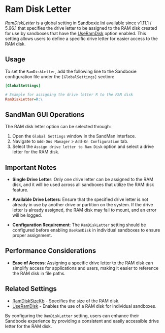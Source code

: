 # Ram Disk Letter

_RamDiskLetter_ is a global setting in [Sandboxie Ini](SandboxieIni.md) available since v1.11.1 / 5.66.1 that specifies the drive letter to be assigned to the RAM disk created for use by sandboxes that have the [UseRamDisk](UseRamDisk.md) option enabled. This setting allows users to define a specific drive letter for easier access to the RAM disk.

## Usage

To set the `RamDiskLetter`, add the following line to the Sandboxie configuration file under the `[GlobalSettings]` section:

```ini
[GlobalSettings]

# Example for assigning the drive letter R to the RAM disk
RamDiskLetter=R:\
```

## SandMan GUI Operations

The RAM disk letter option can be selected through:

1. Open the `Global Settings` window in the SandMan interface.
2. Navigate to `Add-Ons Manager` > `Add-On Configuration` tab.
3. Select the `Assign drive letter to Ram Disk` option and select a drive letter for the RAM disk.

## Important Notes

- **Single Drive Letter**: Only one drive letter can be assigned to the RAM disk, and it will be used across all sandboxes that utilize the RAM disk feature.

- **Available Drive Letters**: Ensure that the specified drive letter is not already in use by another drive or partition on the system. If the drive letter is already assigned, the RAM disk may fail to mount, and an error will be logged.

- **Configuration Requirement**: The `RamDiskLetter` setting should be configured before enabling `UseRamDisk` in individual sandboxes to ensure proper assignment.

## Performance Considerations

- **Ease of Access**: Assigning a specific drive letter to the RAM disk can simplify access for applications and users, making it easier to reference the RAM disk in file paths.

## Related Settings

- [RamDiskSizeKb](RamDiskSizeKb.md) - Specifies the size of the RAM disk.
- [UseRamDisk](UseRamDisk.md) - Enables the use of a RAM disk for individual sandboxes.

By configuring the `RamDiskLetter` setting, users can enhance their Sandboxie experience by providing a consistent and easily accessible drive letter for the RAM disk.